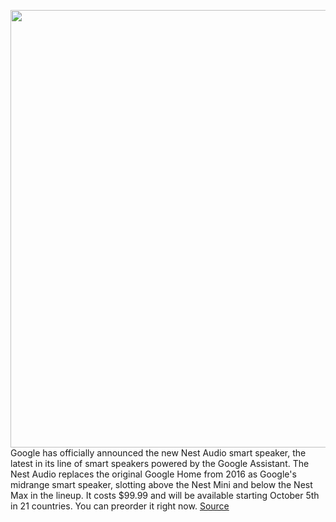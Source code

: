 <img src='https://cdn.vox-cdn.com/thumbor/90xmGuUg4DlRUp23xGl4Rf822K0=/0x0:924x744/1200x800/filters:focal(425x356:571x502)/cdn.vox-cdn.com/uploads/chorus_image/image/67560094/lcimg_02bce13e_6488_4c34_ab2b_f01dc1c23986.0.jpg' width='700px' /><br/>
Google has officially announced the new Nest Audio smart speaker, the latest in its line of smart speakers powered by the Google Assistant. The Nest Audio replaces the original Google Home from 2016 as Google's midrange smart speaker, slotting above the Nest Mini and below the Nest Max in the lineup. It costs $99.99 and will be available starting October 5th in 21 countries. You can preorder it right now.
<a href='https://www.theverge.com/2020/9/30/21492407/google-nest-audio-smart-speaker-assistant-price-specs-features-release-date'> Source <a/>